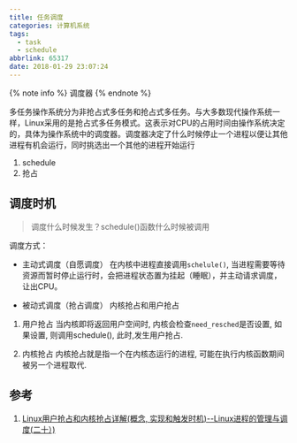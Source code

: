 ```yaml
---
title: 任务调度
categories: 计算机系统
tags:
  - task
  - schedule
abbrlink: 65317
date: 2018-01-29 23:07:24
---
```


{% note info %} 调度器 {% endnote %}

多任务操作系统分为非抢占式多任务和抢占式多任务。与大多数现代操作系统一样，Linux采用的是抢占式多任务模式。这表示对CPU的占用时间由操作系统决定的，具体为操作系统中的调度器。调度器决定了什么时候停止一个进程以便让其他进程有机会运行，同时挑选出一个其他的进程开始运行

1. schedule
2. 抢占

<!--more-->

## 调度时机

>调度什么时候发生？schedule()函数什么时候被调用

调度方式：

* 主动式调度（自愿调度）
在内核中进程直接调用`schelule()`, 当进程需要等待资源而暂时停止运行时，会把进程状态置为挂起（睡眠），并主动请求调度，让出CPU。

* 被动式调度（抢占调度）
内核抢占和用户抢占

1. 用户抢占
当内核即将返回用户空间时, 内核会检查`need_resched`是否设置, 如果设置, 则调用schedule(), 此时,发生用户抢占.

2. 内核抢占
内核抢占就是指一个在内核态运行的进程, 可能在执行内核函数期间被另一个进程取代.



## 参考

1. [Linux用户抢占和内核抢占详解(概念, 实现和触发时机)--Linux进程的管理与调度(二十）)](http://blog.csdn.net/gatieme/article/details/51872618)
